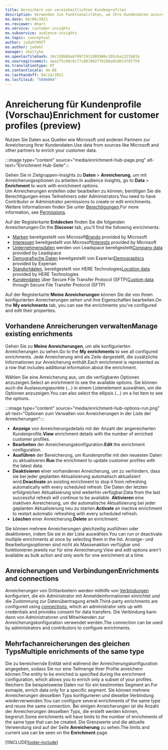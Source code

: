 ```yaml
---
title: Anreichern von vereinheitlichten Kundenprofilen
description: Verwenden Sie Funktionalitäten, um Ihre Kundendaten anzureichern.
ms.date: 04/09/2021
ms.reviewer: mhart
ms.service: customer-insights
ms.subservice: audience-insights
ms.topic: conceptual
author: jodahlMSFT
ms.author: jodahl
manager: shellyha
ms.openlocfilehash: 10c338b89a6f9971912d05986c105cba1221b01b
ms.sourcegitcommit: aaa275c60c0c77c88196277b266a91d653f8f759
ms.translationtype: HT
ms.contentlocale: de-DE
ms.lasthandoff: 04/14/2021
ms.locfileid: "5896004"
---
```

# <a name="enrichment-for-customer-profiles-preview"></a><span data-ttu-id="a77d4-103">Anreicherung für Kundenprofile (Vorschau)</span><span class="sxs-lookup"><span data-stu-id="a77d4-103">Enrichment for customer profiles (preview)</span></span>

<span data-ttu-id="a77d4-104">Nutzen Sie Daten aus Quellen wie Microsoft und anderen Partnern zur Anreicherung Ihrer Kundendaten.</span><span class="sxs-lookup"><span data-stu-id="a77d4-104">Use data from sources like Microsoft and other partners to enrich your customer data.</span></span>

:::image type="content" source="media/enrichment-hub-page.png" alt-text="Enrichment Hub-Seite":::

<span data-ttu-id="a77d4-106">Gehen Sie in Zielgruppen-Insights zu **Daten** > **Anreicherung**, um mit Anreicherungsoptionen zu arbeiten.</span><span class="sxs-lookup"><span data-stu-id="a77d4-106">In audience insights, go to **Data** > **Enrichment** to work with enrichment options.</span></span>    
<span data-ttu-id="a77d4-107">Um Anreicherungen erstellen oder bearbeiten zu können, benötigen Sie die Berechtigungen eines Teilnehmers oder Administrators.</span><span class="sxs-lookup"><span data-stu-id="a77d4-107">You need to have Contributor or Administrator permissions to create or edit enrichments.</span></span> <span data-ttu-id="a77d4-108">Weitere Informationen finden Sie unter [Berechtigungen](permissions.md).</span><span class="sxs-lookup"><span data-stu-id="a77d4-108">For more information, see [Permissions](permissions.md).</span></span>

<span data-ttu-id="a77d4-109">Auf der Registerkarte **Entdecken** finden Sie die folgenden Anreicherungen:</span><span class="sxs-lookup"><span data-stu-id="a77d4-109">On the **Discover** tab, you'll find the following enrichments:</span></span>

- <span data-ttu-id="a77d4-110">[Marken](enrichment-microsoft.md) bereitgestellt von Microsoft</span><span class="sxs-lookup"><span data-stu-id="a77d4-110">[Brands](enrichment-microsoft.md) provided by Microsoft</span></span>
- <span data-ttu-id="a77d4-111">[Interessen](enrichment-microsoft.md) bereitgestellt von Microsoft</span><span class="sxs-lookup"><span data-stu-id="a77d4-111">[Interests](enrichment-microsoft.md) provided by Microsoft</span></span>
- <span data-ttu-id="a77d4-112">[Unternehmensdaten](enrichment-leadspace.md) werden von Leadspace bereitgestellt</span><span class="sxs-lookup"><span data-stu-id="a77d4-112">[Company data](enrichment-leadspace.md) provided by Leadspace</span></span>
- <span data-ttu-id="a77d4-113">[Demografische Daten](enrichment-experian.md) bereitgestellt von Experian</span><span class="sxs-lookup"><span data-stu-id="a77d4-113">[Demographics](enrichment-experian.md) provided by Experian</span></span>
- <span data-ttu-id="a77d4-114">[Standortdaten](enrichment-here.md), bereitgestellt von HERE Technologies</span><span class="sxs-lookup"><span data-stu-id="a77d4-114">[Location data](enrichment-here.md) provided by HERE Technologies</span></span>
- <span data-ttu-id="a77d4-115">[Kundendaten](enrichment-SFTP-custom-import.md) über Secure File Transfer Protocol (SFTP)</span><span class="sxs-lookup"><span data-stu-id="a77d4-115">[Custom data](enrichment-SFTP-custom-import.md) through Secure File Transfer Protocol (SFTP)</span></span>

<span data-ttu-id="a77d4-116">Auf der Registerkarte **Meine Anreicherungen** können Sie die von Ihnen konfigurierten Anreicherungen sehen und ihre Eigenschaften bearbeiten.</span><span class="sxs-lookup"><span data-stu-id="a77d4-116">On the **My enrichments** tab, you can see the enrichments you've configured and edit their properties.</span></span>

## <a name="manage-existing-enrichments"></a><span data-ttu-id="a77d4-117">Vorhandene Anreicherungen verwalten</span><span class="sxs-lookup"><span data-stu-id="a77d4-117">Manage existing enrichments</span></span>

<span data-ttu-id="a77d4-118">Gehen Sie zu **Meine Anreicherungen**, um alle konfigurierten Anreicherungen zu sehen.</span><span class="sxs-lookup"><span data-stu-id="a77d4-118">Go to the **My enrichments** to see all configured enrichments.</span></span> <span data-ttu-id="a77d4-119">Jede Anreicherung wird als Zeile dargestellt, die zusätzliche Informationen zur Anreicherung enthält.</span><span class="sxs-lookup"><span data-stu-id="a77d4-119">Each enrichment is represented as a row that includes additional information about the enrichment.</span></span>

<span data-ttu-id="a77d4-120">Wählen Sie eine Anreicherung aus, um die verfügbaren Optionen anzuzeigen.</span><span class="sxs-lookup"><span data-stu-id="a77d4-120">Select an enrichment to see the available options.</span></span> <span data-ttu-id="a77d4-121">Sie können auch die Auslassungspunkte (...) in einem Listenelement auswählen, um die Optionen anzuzeigen.</span><span class="sxs-lookup"><span data-stu-id="a77d4-121">You can also select the ellipsis (...) on a list item to see the options.</span></span>

:::image type="content" source="media/enrichment-hub-options-run.png" alt-text="Optionen zum Verwalten von Anreicherungen in der Liste der Anreicherungen":::

- <span data-ttu-id="a77d4-123">**Anzeige** von Anreicherungsdetails mit der Anzahl der angereicherten Kundenprofile.</span><span class="sxs-lookup"><span data-stu-id="a77d4-123">**View** enrichment details with the number of enriched customer profiles.</span></span>
- <span data-ttu-id="a77d4-124">**Bearbeiten** der Anreicherungskonfiguration.</span><span class="sxs-lookup"><span data-stu-id="a77d4-124">**Edit** the enrichment configuration.</span></span>
- <span data-ttu-id="a77d4-125">**Ausführen** der Bereicherung, um Kundenprofile mit den neuesten Daten zu aktualisieren.</span><span class="sxs-lookup"><span data-stu-id="a77d4-125">**Run** the enrichment to update customer profiles with the latest data.</span></span>
- <span data-ttu-id="a77d4-126">**Deaktivieren** einer vorhandenen Anreicherung, um zu verhindern, dass sie bei jeder geplanten Aktualisierung automatisch aktualisiert wird.</span><span class="sxs-lookup"><span data-stu-id="a77d4-126">**Deactivate** an existing enrichment to stop it from refreshing automatically with every scheduled refresh.</span></span> <span data-ttu-id="a77d4-127">Die Daten der letzten erfolgreichen Aktualisierung sind weiterhin verfügbar.</span><span class="sxs-lookup"><span data-stu-id="a77d4-127">Data from the last successful refresh will continue to be available.</span></span> <span data-ttu-id="a77d4-128">**Aktivieren** eine inaktiven Anreicherung, um die automatische Aktualisierung bei jeder geplanten Aktualisierung neu zu starten.</span><span class="sxs-lookup"><span data-stu-id="a77d4-128">**Activate** an inactive enrichment to restart automatic refreshing with every scheduled refresh.</span></span>
- <span data-ttu-id="a77d4-129">**Löschen** einer Anreicherung.</span><span class="sxs-lookup"><span data-stu-id="a77d4-129">**Delete** an enrichment.</span></span>

<span data-ttu-id="a77d4-130">Sie können mehrere Anreicherungen gleichzeitig ausführen oder deaktivieren, indem Sie sie in der Liste auswählen.</span><span class="sxs-lookup"><span data-stu-id="a77d4-130">You can run or deactivate multiple enrichments at once by selecting them in the list.</span></span> <span data-ttu-id="a77d4-131">Anzeige- und Bearbeitungsoptionen sind nicht als Massenaktion verfügbar und funktionieren jeweils nur für eine Anreicherung.</span><span class="sxs-lookup"><span data-stu-id="a77d4-131">View and edit options aren't available as bulk action and only work for one enrichment at a time.</span></span>

## <a name="enrichments-and-connections"></a><span data-ttu-id="a77d4-132">Anreicherungen und Verbindungen</span><span class="sxs-lookup"><span data-stu-id="a77d4-132">Enrichments and connections</span></span>

<span data-ttu-id="a77d4-133">Anreicherungen von Drittanbietern werden mithilfe von [Verbindungen](connections.md) konfiguriert, die ein Administrator mit Anmeldeinformationen einrichtet und die Zustimmung zur Datenübertragung erteilt.</span><span class="sxs-lookup"><span data-stu-id="a77d4-133">Third-party enrichments are configured using [connections](connections.md), which an administrator sets up with credentials and provides consent for data transfers.</span></span> <span data-ttu-id="a77d4-134">Die Verbindung kann dann von Administratoren und Mitwirkenden zur Anreicherungskonfiguration verwendet werden.</span><span class="sxs-lookup"><span data-stu-id="a77d4-134">The connection can be used by administrators and contributors to configure enrichments.</span></span>  

## <a name="multiple-enrichments-of-the-same-type"></a><span data-ttu-id="a77d4-135">Mehrfachanreicherungen des gleichen Typs</span><span class="sxs-lookup"><span data-stu-id="a77d4-135">Multiple enrichments of the same type</span></span>

<span data-ttu-id="a77d4-136">Die zu bereichernde Entität wird während der Anreicherungskonfiguration angegeben, sodass Sie nur eine Teilmenge Ihrer Profile anreichern können.</span><span class="sxs-lookup"><span data-stu-id="a77d4-136">The entity to be enriched is specified during the enrichment configuration, which allows you to enrich only a subset of your profiles.</span></span> <span data-ttu-id="a77d4-137">Reichern Sie beispielsweise Daten nur für ein bestimmtes Segment an.</span><span class="sxs-lookup"><span data-stu-id="a77d4-137">For exmaple, enrich data only for a specific segment.</span></span> <span data-ttu-id="a77d4-138">Sie können mehrere Anreicherungen desselben Typs konfigurieren und dieselbe Verbindung wiederverwenden.</span><span class="sxs-lookup"><span data-stu-id="a77d4-138">You can configure several enrichments of the same type and reuse the same connection.</span></span> <span data-ttu-id="a77d4-139">Bei einigen Anreicherungen ist die Anzahl der Anreicherungen desselben Typs, die erstellt werden können, begrenzt.</span><span class="sxs-lookup"><span data-stu-id="a77d4-139">Some enrichments will have limits to the number of enrichments of the same type that can be created.</span></span> <span data-ttu-id="a77d4-140">Die Grenzwerte und die aktuelle Verwendung sind auf der Seite **Anreicherung** zu sehen.</span><span class="sxs-lookup"><span data-stu-id="a77d4-140">The limits and current use can be seen on the **Enrichment** page.</span></span>

[!INCLUDE[footer-include](../includes/footer-banner.md)]

